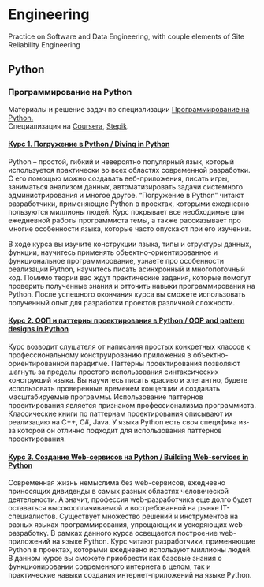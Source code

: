 # Engineering
Practice on Software and Data Engineering, with couple elements of Site Reliability Engineering


## Python

###  Программирование на Python

Материалы и решение задач по специализации [Программирование на Python.](https://pythoncourse.ru/)\
Специализация на [Coursera](https://www.coursera.org/specializations/programming-in-python), [Stepik](https://stepik.org/course/16638/syllabus).

#### [Курс 1. Погружение в Python / Diving in Python](Python/Programming-in-Python/1.%20Diving%20in%20Python)

Python – простой, гибкий и невероятно популярный язык, который используется практически во всех областях современной разработки. С его помощью можно создавать веб-приложения, писать игры, заниматься анализом данных, автоматизировать задачи системного администрирования и многое другое. “Погружение в Python” читают разработчики, применяющие Python в проектах, которыми ежедневно пользуются миллионы людей. Курс покрывает все необходимые для ежедневной работы программиста темы, а также рассказывает про многие особенности языка, которые часто опускают при его изучении.

В ходе курса вы изучите конструкции языка, типы и структуры данных, функции, научитесь применять объектно-ориентированное и функциональное программирование, узнаете про особенности реализации Python, научитесь писать асинхронный и многопоточный код. Помимо теории вас ждут практические задания, которые помогут проверить полученные знания и отточить навыки программирования на Python. После успешного окончания курса вы сможете использовать полученный опыт для разработки проектов различной сложности.

#### [Курс 2. ООП и паттерны проектирования в Python / OOP and pattern designs in Python](Python/Programming-in-Python/2.%20OOP%20patterns%20in%20Python)

Курс возводит слушателя от написания простых конкретных классов к профессиональному конструированию приложения в
объектно-ориентированной парадигме. Паттерны проектирования позволяют шагнуть за пределы простого использования
синтаксических конструкций языка. Вы научитесь писать красиво и элегантно, будете использовать проверенные временем
концепции и создавать масштабируемые программы. Использование паттернов проектирования является признаком
профессионализма программиста.	 Классические книги по паттернам проектирования описывают их реализацию на C++,
C#, Java. У языка Python есть своя специфика из-за которой он отлично подходит для использования паттернов
проектирования.


#### [Курс 3. Создание Web-сервисов на Python / Building Web-services in Python](Python/Programming-in-Python/3.%20Building%20web-services%20in%20Python)

Современная жизнь немыслима без web-сервисов, ежедневно приносящих дивиденды в самых разных областях
человеческой деятельности. А значит, профессия web-разработчика еще долго будет оставаться высокооплачиваемой и
востребованной на рынке IT-специалистов. Существует множество решений и инструментов на разных языках
программирования, упрощающих и ускоряющих web-разработку. В рамках данного курса освещается построение
web-приложений на языке Python. Курс читают разработчики, применяющие Python в проектах, которыми ежедневно
используют миллионы людей. В данном курсе вы сможете приобрести как базовые знания о функционировании
современного интернета в целом, так и практические навыки создания интернет-приложений на языке Python.
